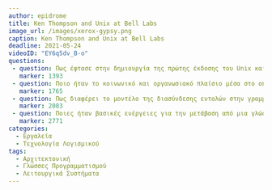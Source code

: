 ```yaml
---
author: epidrome
title: Ken Thompson and Unix at Bell Labs 
image_url: /images/xerox-gypsy.png
caption: Ken Thompson and Unix at Bell Labs
deadline: 2021-05-24
videoID: "EY6q5dv_B-o"
questions:
 - question: Πως έφτασε στην δημιουργία της πρώτης έκδοσης του Unix και πως διαφέρει αυτή η διαδικασία δημιουργίας λογισμικού π.χ., χρόνος, κίνητρα, αρχιτεκτονική, οργάνωση, δομικά στοιχεία, από αντίστοιχες σημερινές;
   marker: 1393 
 - question: Ποιο ήταν το κοινωνικό και οργανωσιακό πλαίσιο μέσα στο οποίο ωρίμασε η αρχική έκδοση του λειτουργικού και ποια ήταν η βασική εφαρμογή του; 
   marker: 1765 
 - question: Πως διαφέρει το μοντέλο της διασύνδεσης εντολών στην γραμμή εντολών από το αντικειμενοστραφές μοντέλο που έχει περιγράψει ο Αλαν Κέη σε προηγούμενα βίντεο; 
   marker: 2083 
 - question: Ποιες ήταν βασικές ενέργειες για την μετάβαση από μια γλώσσα προγραμματισμού σε μια διαφορετική και από μια έκδοση του λειτουργικού συστήματος στην επόμενη συμβατή έκδοση;
   marker: 2771 
categories:
  - Εργαλεία 
  - Τεχνολογία Λογισμικού
tags:
  - Αρχιτεκτονική 
  - Γλώσσες Προγραμματισμού
  - Λειτουργικά Συστήματα
---
```

